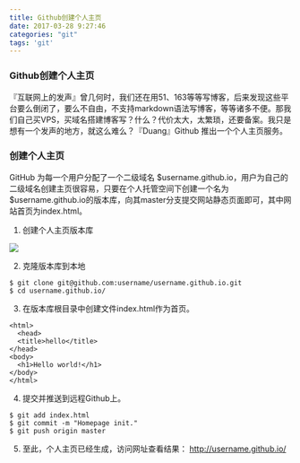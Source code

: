 ```yaml
---
title: Github创建个人主页
date: 2017-03-28 9:27:46
categories: "git"
tags: 'git'
---
```


### Github创建个人主页

『互联网上的发声』曾几何时，我们还在用51、163等等写博客，后来发现这些平台要么倒闭了，要么不自由，不支持markdown语法写博客，等等诸多不便。那我们自己买VPS，买域名搭建博客写？什么？代价太大，太繁琐，还要备案。我只是想有一个发声的地方，就这么难么？『Duang』Github 推出一个个人主页服务。

### 创建个人主页

GitHub 为每一个用户分配了一个二级域名 $username.github.io，用户为自己的二级域名创建主页很容易，只要在个人托管空间下创建一个名为 $username.github.io的版本库，向其master分支提交网站静态页面即可，其中网站首页为index.html。

1. 创建个人主页版本库

<img src="http://www.missxiaolin.com/github-create-repo.png">

2. 克隆版本库到本地

~~~
$ git clone git@github.com:username/username.github.io.git
$ cd username.github.io/
~~~

3. 在版本库根目录中创建文件index.html作为首页。

~~~
<html>
  <head>
  <title>hello</title>
</head>
<body>
  <h1>Hello world!</h1>
</body>
</html>
~~~

4. 提交并推送到远程Github上。

~~~
$ git add index.html
$ git commit -m "Homepage init."
$ git push origin master
~~~

5. 至此，个人主页已经生成，访问网址查看结果： http://username.github.io/
